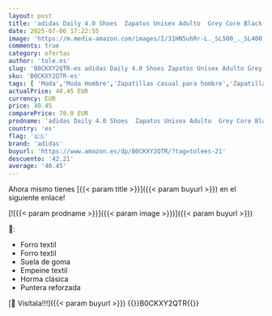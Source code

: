 ```yaml
---
layout: post
title: 'adidas Daily 4.0 Shoes  Zapatos Unisex Adulto  Grey Core Black Cloud White  42 2/3 EU'
date: 2025-07-06 17:22:55
image: 'https://m.media-amazon.com/images/I/31HN5uhRr-L._SL500_._SL400_.jpg'
comments: true
category: ofertas
author: 'tole.es'
slug: 'B0CKXY2QTR-es adidas Daily 4.0 Shoes Zapatos Unisex Adulto Grey Core...'
sku: 'B0CKXY2QTR-es'
tags: [ 'Moda','Moda Hombre','Zapatillas casual para hombre','Zapatillas deportivas y de moda para hombre','Zapatos para hombre','adidas','zapatos','🇪🇸', ]
actualPrice: 40.45 EUR
currency: EUR
price: 40.45
comparePrice: 70.0 EUR
prodname: 'adidas Daily 4.0 Shoes  Zapatos Unisex Adulto  Grey Core Black Cloud White  42 2/3 EU'
country: 'es'
flag: '🇪🇸'
brand: 'adidas'
buyurl: 'https://www.amazon.es/dp/B0CKXY2QTR/?tag=tolees-21'
descuento: '42.21'
average: '40.45'
---
```


Ahora mismo tienes [{{< param title >}}]({{< param buyurl >}}) en el siguiente enlace!

[![{{< param prodname >}}]({{< param image >}})]({{< param buyurl >}})

🔎:

- Forro textil
- Forro textil
- Suela de goma
- Empeine textil
- Horma clásica
- Puntera reforzada

[🛒 Visítala!!!]({{< param buyurl >}})
{{<world>}}B0CKXY2QTR{{</world>}}

